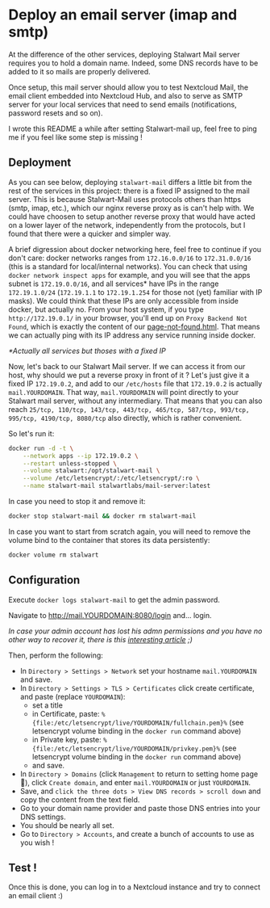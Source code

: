 # Deploy an email server (imap and smtp)

At the difference of the other services, deploying Stalwart Mail server requires you to hold a domain name. Indeed, some DNS records have to be added to it so mails are properly delivered.

Once setup, this mail server should allow you to test Nextcloud Mail, the email client embedded into Nextcloud Hub, and also to serve as SMTP server for your local services that need to send emails (notifications, password resets and so on).

I wrote this README a while after setting Stalwart-mail up, feel free to ping me if you feel like some step is missing !


## Deployment

As you can see below, deploying `stalwart-mail` differs a little bit from the rest of the services in this project: there is a fixed IP assigned to the mail server. This is because Stalwart-Mail uses protocols others than https (smtp, imap, etc.), which our nginx reverse proxy as is can't help with. We could have choosen to setup another reverse proxy that would have acted on a lower layer of the network, independently from the protocols, but I found that there were a quicker and simpler way.

A brief digression about docker networking here, feel free to continue if you don't care: docker networks ranges from `172.16.0.0/16` to `172.31.0.0/16` (this is a standard for local/internal networks). You can check that using `docker network inspect apps` for example, and you will see that the apps subnet is `172.19.0.0/16`, and all services* have IPs in the range `172.19.1.0/24` (`172.19.1.1` to `172.19.1.254` for those not (yet) familiar with IP masks). We could think that these IPs are only accessible from inside docker, but actually no. From your host system, if you type `http://172.19.0.1/` in your browser, you'll end up on `Proxy Backend Not Found`, which is exactly the content of our [page-not-found.html](../reverseproxy/page-not-found.html). That means we can actually ping with its IP address any service running inside docker.

_*Actually all services but thoses with a fixed IP_

Now, let's back to our Stalwart Mail server. If we can access it from our host, why should we put a reverse proxy in front of it ? Let's just give it a fixed IP `172.19.0.2`, and add to our `/etc/hosts` file that `172.19.0.2` is actually `mail.YOURDOMAIN`. That way, `mail.YOURDOMAIN` will point directly to your Stalwart mail server, without any intermediary. That means that you can also reach `25/tcp, 110/tcp, 143/tcp, 443/tcp, 465/tcp, 587/tcp, 993/tcp, 995/tcp, 4190/tcp, 8080/tcp` also directly, which is rather convenient.

So let's run it:

```sh
docker run -d -t \
    --network apps --ip 172.19.0.2 \
    --restart unless-stopped \
    --volume stalwart:/opt/stalwart-mail \
    --volume /etc/letsencrypt/:/etc/letsencrypt/:ro \
    --name stalwart-mail stalwartlabs/mail-server:latest
```

In case you need to stop it and remove it:
```sh
docker stop stalwart-mail && docker rm stalwart-mail
```

In case you want to start from scratch again, you will need to remove the volume bind to the container that stores its data persistently:
```sh
docker volume rm stalwart
```

## Configuration

Execute `docker logs stalwart-mail` to get the admin password.

Navigate to http://mail.YOURDOMAIN:8080/login and... login.

_In case your admin account has lost his admn permissions and you have no other way to recover it, there is this [interesting article](https://wayneoutthere.com/2024/10/12/how-to-reset-your-stalwart-mail-admin-password/) ;)_

Then, perform the following:
- In `Directory > Settings > Network` set your hostname `mail.YOURDOMAIN` and save.
- In `Directory > Settings > TLS > Certificates` click create certificate, and paste (replace `YOURDOMAIN`):
  - set a title
  - in Certificate, paste: `%{file:/etc/letsencrypt/live/YOURDOMAIN/fullchain.pem}%` (see letsencrypt volume binding in the `docker run` command above)
  - in Private key, paste: `%{file:/etc/letsencrypt/live/YOURDOMAIN/privkey.pem}%` (see letsencrypt volume binding in the `docker run` command above)
  - and save.
- In `Directory > Domains` (click `Management` to return to setting home page :shrug:), click `Create domain`, and enter `mail.YOURDOMAIN` or just `YOURDOMAIN`.
- Save, and `click the three dots > View DNS records > scroll down` and copy the content from the text field.
- Go to your domain name provider and paste those DNS entries into your DNS settings.
- You should be nearly all set.
- Go to `Directory > Accounts`, and create a bunch of accounts to use as you wish !

## Test !

Once this is done, you can log in to a Nextcloud instance and try to connect an email client :)
